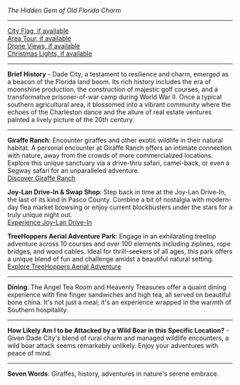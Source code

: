 *The Hidden Gem of Old Florida Charm*

---

[City Flag, if available](https://www.google.com/search?tbm=isch&q=Dade+City+FL+Flag+Picture)  
[Area Tour, if available](https://www.youtube.com/results?search_query=Dade+City+FL+4k+tour)  
[Drone Views, if available](https://www.youtube.com/results?search_query=Dade+City+FL+4k+drone)  
[Christmas Lights, if available](https://www.youtube.com/results?search_query=Dade+City+FL+christmas+lights)

---

**Brief History** - Dade City, a testament to resilience and charm, emerged as a beacon of the Florida land boom. Its rich history includes the era of moonshine production, the construction of majestic golf courses, and a transformative prisoner-of-war camp during World War II. Once a typical southern agricultural area, it blossomed into a vibrant community where the echoes of the Charleston dance and the allure of real estate ventures painted a lively picture of the 20th century.

---

**Giraffe Ranch**: Encounter giraffes and other exotic wildlife in their natural habitat. A personal encounter at Giraffe Ranch offers an intimate connection with nature, away from the crowds of more commercialized locations. Explore this unique sanctuary via a drive-thru safari, camel-back, or even a Segway safari for an unparalleled adventure.  
[Discover Giraffe Ranch](https://www.youtube.com/results?search_query=Dade+City+Giraffe+Ranch)

**Joy-Lan Drive-In & Swap Shop**: Step back in time at the Joy-Lan Drive-In, the last of its kind in Pasco County. Combine a bit of nostalgia with modern-day flea market browsing or enjoy current blockbusters under the stars for a truly unique night out.  
[Experience Joy-Lan Drive-In](https://www.youtube.com/results?search_query=Dade+City+Joy-Lan+Drive-In)

**TreeHoppers Aerial Adventure Park**: Engage in an exhilarating treetop adventure across 10 courses and over 100 elements including ziplines, rope bridges, and wood cables. Ideal for thrill-seekers of all ages, this park offers a unique blend of fun and challenge amidst a beautiful natural setting.  
[Explore TreeHoppers Aerial Adventure](https://www.youtube.com/results?search_query=Dade+City+TreeHoppers+Aerial+Adventure+Park)

---

**Dining**: The Angel Tea Room and Heavenly Treasures offer a quaint dining experience with fine finger sandwiches and high tea, all served on beautiful bone china. It's not just a meal; it's an experience wrapped in the warmth of Southern hospitality.

---

**How Likely Am I to be Attacked by a Wild Boar in this Specific Location?** - Given Dade City's blend of rural charm and managed wildlife encounters, a wild boar attack seems remarkably unlikely. Enjoy your adventures with peace of mind.

---

**Seven Words**: Giraffes, history, adventures in nature's serene embrace.
